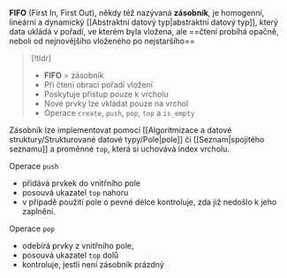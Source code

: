**FIFO** (First In, First Out), někdy též nazývaná **zásobník**, je homogenní, lineární a dynamický [[Abstraktní datový typ|abstraktní datový typ]], který data ukládá v pořadí, ve kterém byla vložena, ale ==čtení probíhá opačně, neboli od nejnovějšího vloženého po nejstaršího==

>[!tldr]
>- **FIFO** = zásobník
>- Při čtení obrací pořadí vložení
>- Poskytuje přístup pouze k vrcholu
>- Nové prvky lze vkládat pouze na vrchol
>- Operace `create`, `push`, `pop`, `top` a `is_empty`

Zásobník lze implementovat pomocí [[Algoritmizace a datové struktury/Strukturované datové typy/Pole|pole]] či [[Seznam|spojitého seznamu]] a proměnné `top`, která si uchovává index vrcholu.

Operace `push` 
- přidává prvkek do vnitřního pole
- posouvá ukazatel `top` nahoru
- v případě použití pole o pevné délce kontroluje, zda již nedošlo k jeho zaplnění.

Operace `pop` 
- odebírá prvky z vnitřního pole, 
- posouvá ukazatel `top` dolů
- kontroluje, jestli není zásobník prázdný